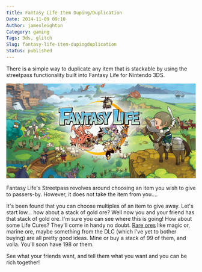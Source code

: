 ```yaml
---
Title: Fantasy Life Item Duping/Duplication
Date: 2014-11-09 09:10
Author: jamesleighton
Category: gaming
Tags: 3ds, glitch
Slug: fantasy-life-item-dupingduplication
Status: published
---
```

There is a simple way to duplicate any item that is stackable by using the streetpass functionality built into Fantasy Life for Nintendo 3DS.

![fantasy-life](/images/fantasy-life.jpg)

Fantasy Life's Streetpass revolves around choosing an item you wish to give to passers-by. However, it does not take the item from you....

It's been found that you can choose multiples of an item to give away. Let's start low... how about a stack of gold ore? Well now you and your friend has that stack of gold ore. I'm sure you can see where this is going! How about some Life Cures? They'll come in handy no doubt. [Rare ores](http://reveriaexplorer.com/items/652) like magic or, marine ore, maybe something from the DLC (which I've yet to bother buying) are all pretty good ideas. Mine or buy a stack of 99 of them, and voila. You'll soon have 198 or them.

See what your friends want, and tell them what you want and you can be rich together!
